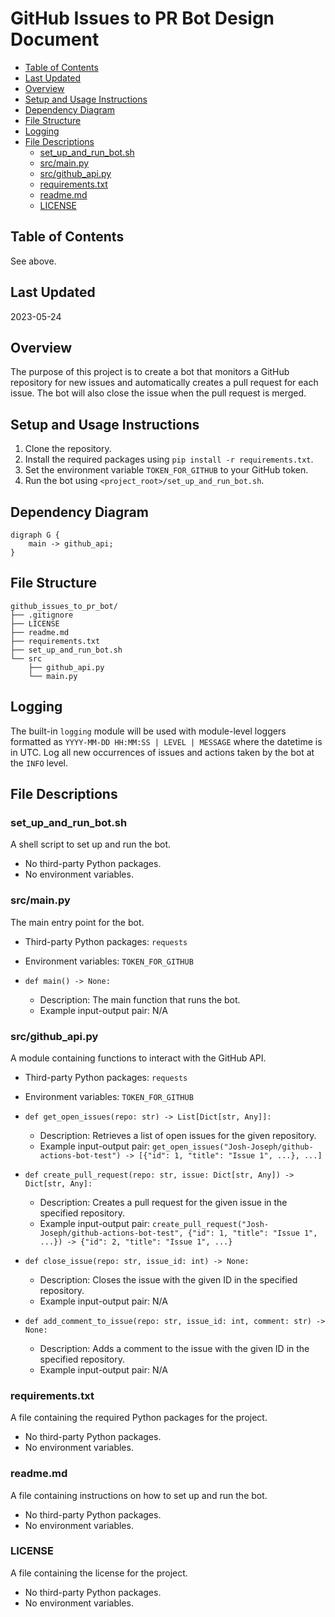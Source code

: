 # GitHub Issues to PR Bot Design Document

- [Table of Contents](#table-of-contents)
- [Last Updated](#last-updated)
- [Overview](#overview)
- [Setup and Usage Instructions](#setup-and-usage-instructions)
- [Dependency Diagram](#dependency-diagram)
- [File Structure](#file-structure)
- [Logging](#logging)
- [File Descriptions](#file-descriptions)
  - [set_up_and_run_bot.sh](#set_up_and_run_botsh)
  - [src/main.py](#srcmainpy)
  - [src/github_api.py](#srcgithub_apipy)
  - [requirements.txt](#requirementstxt)
  - [readme.md](#readmemd)
  - [LICENSE](#license)

## Table of Contents

See above.

## Last Updated

2023-05-24

## Overview

The purpose of this project is to create a bot that monitors a GitHub repository for new issues and automatically creates a pull request for each issue. The bot will also close the issue when the pull request is merged.

## Setup and Usage Instructions

1. Clone the repository.
2. Install the required packages using `pip install -r requirements.txt`.
3. Set the environment variable `TOKEN_FOR_GITHUB` to your GitHub token.
4. Run the bot using `<project_root>/set_up_and_run_bot.sh`.

## Dependency Diagram

```graphviz
digraph G {
    main -> github_api;
}
```

## File Structure

```
github_issues_to_pr_bot/
├── .gitignore
├── LICENSE
├── readme.md
├── requirements.txt
├── set_up_and_run_bot.sh
└── src
    ├── github_api.py
    └── main.py
```

## Logging

The built-in `logging` module will be used with module-level loggers formatted as `YYYY-MM-DD HH:MM:SS | LEVEL | MESSAGE` where the datetime is in UTC. Log all new occurrences of issues and actions taken by the bot at the `INFO` level.

## File Descriptions

### set_up_and_run_bot.sh

A shell script to set up and run the bot.

- No third-party Python packages.
- No environment variables.

### src/main.py

The main entry point for the bot.

- Third-party Python packages: `requests`
- Environment variables: `TOKEN_FOR_GITHUB`

- `def main() -> None:`
  - Description: The main function that runs the bot.
  - Example input-output pair: N/A

### src/github_api.py

A module containing functions to interact with the GitHub API.

- Third-party Python packages: `requests`
- Environment variables: `TOKEN_FOR_GITHUB`

- `def get_open_issues(repo: str) -> List[Dict[str, Any]]:`
  - Description: Retrieves a list of open issues for the given repository.
  - Example input-output pair: `get_open_issues("Josh-Joseph/github-actions-bot-test") -> [{"id": 1, "title": "Issue 1", ...}, ...]`

- `def create_pull_request(repo: str, issue: Dict[str, Any]) -> Dict[str, Any]:`
  - Description: Creates a pull request for the given issue in the specified repository.
  - Example input-output pair: `create_pull_request("Josh-Joseph/github-actions-bot-test", {"id": 1, "title": "Issue 1", ...}) -> {"id": 2, "title": "Issue 1", ...}`

- `def close_issue(repo: str, issue_id: int) -> None:`
  - Description: Closes the issue with the given ID in the specified repository.
  - Example input-output pair: N/A

- `def add_comment_to_issue(repo: str, issue_id: int, comment: str) -> None:`
  - Description: Adds a comment to the issue with the given ID in the specified repository.
  - Example input-output pair: N/A

### requirements.txt

A file containing the required Python packages for the project.

- No third-party Python packages.
- No environment variables.

### readme.md

A file containing instructions on how to set up and run the bot.

- No third-party Python packages.
- No environment variables.

### LICENSE

A file containing the license for the project.

- No third-party Python packages.
- No environment variables.